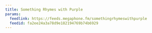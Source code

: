 ```yaml
---
title: Something Rhymes with Purple
params:
  feedlink: https://feeds.megaphone.fm/somethingrhymeswithpurple
  feedid: fa2ee24a3a78d9e182194769b74b6929
---
```

